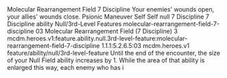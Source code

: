 <ability>
  <name>Molecular Rearrangement Field</name>
  <cost>7 Discipline</cost>
  <flavor>Your enemies&apos; wounds open, your allies&apos; wounds close.</flavor>
  <keywords>
    <keyword>Psionic</keyword>
  </keywords>
  <type>Maneuver</type>
  <distance>Self</distance>
  <target>Self</target>
  <metadata>
    <class>null</class>
    <cost>7 Discipline</cost>
    <cost_amount>7</cost_amount>
    <cost_resource>Discipline</cost_resource>
    <feature_type>ability</feature_type>
    <file_dpath>Null/3rd-Level Features</file_dpath>
    <item_id>molecular-rearrangement-field-7-discipline</item_id>
    <item_index>03</item_index>
    <item_name>Molecular Rearrangement Field (7 Discipline)</item_name>
    <level>3</level>
    <scc>mcdm.heroes.v1:feature.ability.null.3rd-level-feature:molecular-rearrangement-field-7-discipline</scc>
    <scdc>1.1.1:5.2.6.5:03</scdc>
    <source>mcdm.heroes.v1</source>
    <type>feature/ability/null/3rd-level-feature</type>
  </metadata>
  <effects>
    <effect type="mundane">Until the end of the encounter, the size of your Null Field ability increases by 1. While the area of that ability is enlarged this way, each enemy who has i</effect>
  </effects>
</ability>
